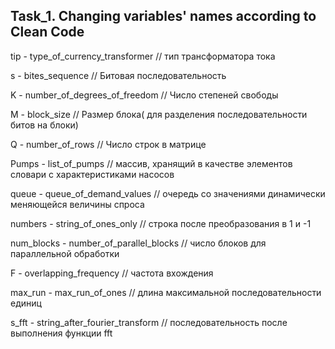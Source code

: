 ## Task_1. Changing variables' names according to Clean Code 

tip - type_of_currency_transformer 
// тип трансформатора тока

s - bites_sequence
// Битовая последовательность

K - number_of_degrees_of_freedom
// Число степеней свободы

M - block_size
// Размер блока( для разделения последовательности битов на блоки)

Q - number_of_rows
// Число строк в матрице

Pumps - list_of_pumps
// массив, хранящий в качестве элементов словари с характеристиками насосов

queue - queue_of_demand_values
//  очередь со значениями динамически меняющейся величины спроса

numbers - string_of_ones_only
// строка после преобразования в 1 и -1

num_blocks - number_of_parallel_blocks
// число блоков для параллельной обработки

F - overlapping_frequency
// частота вхождения

max_run - max_run_of_ones
// длина максимальной последовательности единиц

s_fft - string_after_fourier_transform
// последовательность после выполнения функции fft


